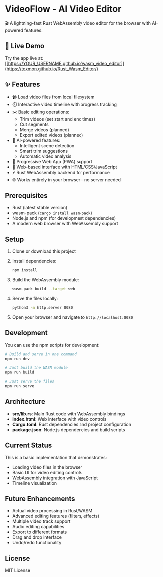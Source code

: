 # VideoFlow - AI Video Editor

🎬 A lightning-fast Rust WebAssembly video editor for the browser with AI-powered features.

## 🚀 Live Demo

Try the app live at: [[https://YOUR_USERNAME.github.io/wasm_video_editor]](https://toxmon.github.io/Rust_Wasm_Editor/)

## ✨ Features

- 📹 Load video files from local filesystem
- ⏱️ Interactive video timeline with progress tracking
- ✂️ Basic editing operations:
  - Trim videos (set start and end times)
  - Cut segments
  - Merge videos (planned)
  - Export edited videos (planned)
- 🤖 AI-powered features:
  - Intelligent scene detection
  - Smart trim suggestions
  - Automatic video analysis
- 📱 Progressive Web App (PWA) support
- 🔧 Web-based interface with HTML/CSS/JavaScript
- ⚡ Rust WebAssembly backend for performance
- 🌐 Works entirely in your browser - no server needed

## Prerequisites

- Rust (latest stable version)
- wasm-pack (`cargo install wasm-pack`)
- Node.js and npm (for development dependencies)
- A modern web browser with WebAssembly support

## Setup

1. Clone or download this project
2. Install dependencies:
   ```bash
   npm install
   ```

3. Build the WebAssembly module:
   ```bash
   wasm-pack build --target web
   ```

4. Serve the files locally:
   ```bash
   python3 -m http.server 8080
   ```

5. Open your browser and navigate to `http://localhost:8080`

## Development

You can use the npm scripts for development:

```bash
# Build and serve in one command
npm run dev

# Just build the WASM module
npm run build

# Just serve the files
npm run serve
```

## Architecture

- **src/lib.rs**: Main Rust code with WebAssembly bindings
- **index.html**: Web interface with video controls
- **Cargo.toml**: Rust dependencies and project configuration
- **package.json**: Node.js dependencies and build scripts

## Current Status

This is a basic implementation that demonstrates:
- Loading video files in the browser
- Basic UI for video editing controls
- WebAssembly integration with JavaScript
- Timeline visualization

## Future Enhancements

- Actual video processing in Rust/WASM
- Advanced editing features (filters, effects)
- Multiple video track support
- Audio editing capabilities
- Export to different formats
- Drag and drop interface
- Undo/redo functionality

## License

MIT License
